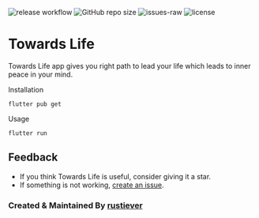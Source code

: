 ![release workflow](https://github.com/rustiever/TowardsLife/workflows/release%20workflow/badge.svg?branch=master)
![GitHub repo size](https://img.shields.io/github/repo-size/rustiever/TowardsLife)
![issues-raw](https://img.shields.io/github/issues-raw/rustiever/TowardsLife)
![license](https://img.shields.io/github/license/rustiever/TowardsLife)


# Towards Life

Towards Life app gives you right path to lead your life which leads to inner peace in your mind. 

Installation

```
flutter pub get
```
Usage 

```
flutter run
```

## Feedback

- If you think Towards Life is useful, consider giving it a star.
- If something is not working, [create an
  issue](https://github.com/rustiever/TowardsLife/issues/new).

### Created & Maintained By [rustiever](https://github.com/rustiever)
